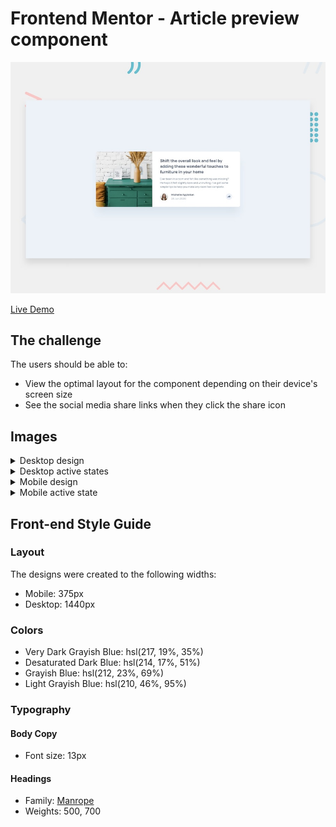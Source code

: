 # Frontend Mentor - Article preview component

![Design preview for the Article preview component coding challenge](/public/article-preview-component/desktop-preview.jpg)

[Live Demo](https://fmchallenges.netlify.app/article-preview-component)

## The challenge

The users should be able to:

- View the optimal layout for the component depending on their device's screen size
- See the social media share links when they click the share icon

## Images

<details>
 <summary>Desktop design</summary>

![Desktop design](/public/article-preview-component/desktop-design.jpg)

</details>

<details>
 <summary>Desktop active states</summary>

![Desktop active states](/public/article-preview-component/desktop-active-state.jpg)

</details>

<details>
 <summary>Mobile design</summary>

![Mobile design](/public/article-preview-component/mobile-design.jpg)

</details>

<details>
 <summary>Mobile active state</summary>

![Mobile design](/public/article-preview-component/mobile-active-state.jpg)

</details>

## Front-end Style Guide

### Layout

The designs were created to the following widths:

- Mobile: 375px
- Desktop: 1440px

### Colors

- Very Dark Grayish Blue: hsl(217, 19%, 35%)
- Desaturated Dark Blue: hsl(214, 17%, 51%)
- Grayish Blue: hsl(212, 23%, 69%)
- Light Grayish Blue: hsl(210, 46%, 95%)

### Typography

#### Body Copy

- Font size: 13px

#### Headings

- Family: [Manrope](https://fonts.google.com/specimen/Manrope)
- Weights: 500, 700
